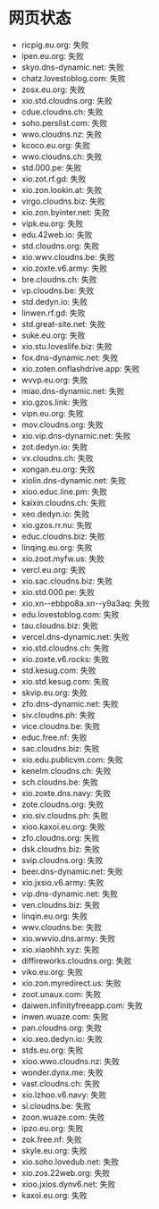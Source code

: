 # 网页状态
- ricpig.eu.org: 失败
- ipen.eu.org: 失败
- skyo.dns-dynamic.net: 失败
- chatz.lovestoblog.com: 失败
- zosx.eu.org: 失败
- xio.std.cloudns.org: 失败
- cdue.cloudns.ch: 失败
- soho.perslist.com: 失败
- wwo.cloudns.nz: 失败
- kcoco.eu.org: 失败
- wwo.cloudns.ch: 失败
- std.000.pe: 失败
- xio.zot.rf.gd: 失败
- xio.zon.lookin.at: 失败
- virgo.cloudns.biz: 失败
- xio.zon.byinter.net: 失败
- vipk.eu.org: 失败
- edu.42web.io: 失败
- std.cloudns.org: 失败
- xio.wwv.cloudns.be: 失败
- xio.zoxte.v6.army: 失败
- bre.cloudns.ch: 失败
- vp.cloudns.be: 失败
- std.dedyn.io: 失败
- linwen.rf.gd: 失败
- std.great-site.net: 失败
- suke.eu.org: 失败
- xio.stu.loveslife.biz: 失败
- fox.dns-dynamic.net: 失败
- xio.zoten.onflashdrive.app: 失败
- wvvp.eu.org: 失败
- miao.dns-dynamic.net: 失败
- xio.gzos.link: 失败
- vipn.eu.org: 失败
- mov.cloudns.org: 失败
- xio.vip.dns-dynamic.net: 失败
- zot.dedyn.io: 失败
- vx.cloudns.ch: 失败
- xongan.eu.org: 失败
- xiolin.dns-dynamic.net: 失败
- xioo.educ.line.pm: 失败
- kaixin.cloudns.ch: 失败
- xeo.dedyn.io: 失败
- xio.gzos.rr.nu: 失败
- educ.cloudns.biz: 失败
- linqing.eu.org: 失败
- xio.zoot.myfw.us: 失败
- vercl.eu.org: 失败
- xio.sac.cloudns.biz: 失败
- xio.std.000.pe: 失败
- xio.xn--ebbpo8a.xn--y9a3aq: 失败
- edu.lovestoblog.com: 失败
- tau.cloudns.biz: 失败
- vercel.dns-dynamic.net: 失败
- xio.std.cloudns.ch: 失败
- xio.zoxte.v6.rocks: 失败
- std.kesug.com: 失败
- xio.std.kesug.com: 失败
- skvip.eu.org: 失败
- zfo.dns-dynamic.net: 失败
- siv.cloudns.ph: 失败
- vice.cloudns.be: 失败
- educ.free.nf: 失败
- sac.cloudns.biz: 失败
- xio.edu.publicvm.com: 失败
- kenelm.cloudns.ch: 失败
- sch.cloudns.be: 失败
- xio.zoxte.dns.navy: 失败
- zote.cloudns.org: 失败
- xio.siv.cloudns.ph: 失败
- xioo.kaxoi.eu.org: 失败
- zfo.cloudns.org: 失败
- dsk.cloudns.biz: 失败
- svip.cloudns.org: 失败
- beer.dns-dynamic.net: 失败
- xio.jxsio.v6.army: 失败
- vip.dns-dynamic.net: 失败
- ven.cloudns.biz: 失败
- linqin.eu.org: 失败
- wwv.cloudns.be: 失败
- xio.wwvio.dns.army: 失败
- xio.xiaohhh.xyz: 失败
- diffireworks.cloudns.org: 失败
- viko.eu.org: 失败
- xio.zon.myredirect.us: 失败
- zoot.unaux.com: 失败
- daiwen.infinityfreeapp.com: 失败
- inwen.wuaze.com: 失败
- pan.cloudns.org: 失败
- xio.xeo.dedyn.io: 失败
- stds.eu.org: 失败
- xioo.wwo.cloudns.nz: 失败
- wonder.dynx.me: 失败
- vast.cloudns.ch: 失败
- xio.lzhoo.v6.navy: 失败
- si.cloudns.be: 失败
- zoon.wuaze.com: 失败
- ipzo.eu.org: 失败
- zok.free.nf: 失败
- skyle.eu.org: 失败
- xio.soho.lovedub.net: 失败
- xio.zos.22web.org: 失败
- xioo.jxios.dynv6.net: 失败
- kaxoi.eu.org: 失败
